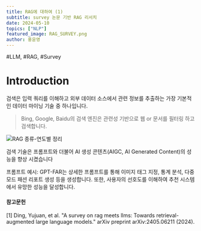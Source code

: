 ```yaml
---
title: RAG에 대하여 (1)
subtitle: survey 논문 기반 RAG 리서치
date: 2024-05-10
topics: ["NLP"]
featured_image: RAG_SURVEY.png
author: 홍윤영
---
```



#LLM, #RAG, #Survey

# Introduction
 검색은 입력 쿼리를 이해하고 외부 데이터 소스에서 관련 정보를 추출하는 가장 기본적인 데이터 마이닝 기술 중 하나입니다.
 > Bing, Google, Baidu의 검색 엔진은 관련성 기반으로 웹 or 문서를 필터링 하고 검색합니다.

![RAG 종류-연도별 정리](/images/rag_preview.png)

검색 기술은 프롬프트와 더불어 AI 생성 콘텐츠(AIGC, AI Generated Content)의 성능을 향상 시켰습니다

 프롬프트 예시: GPT-FAR는 상세한 프롬프트를 통해 이미지 태그 지정, 통계 분석, 다중 모드 패션 리포트 생성 등을 생성합니다.
 또한, 사용자의 선호도를 이해하여 추천 시스템에서 유망한 성능을 달성합니다.
 



#### 참고문헌
[1] Ding, Yujuan, et al. "A survey on rag meets llms: Towards retrieval-augmented large language models." arXiv preprint arXiv:2405.06211 (2024).
